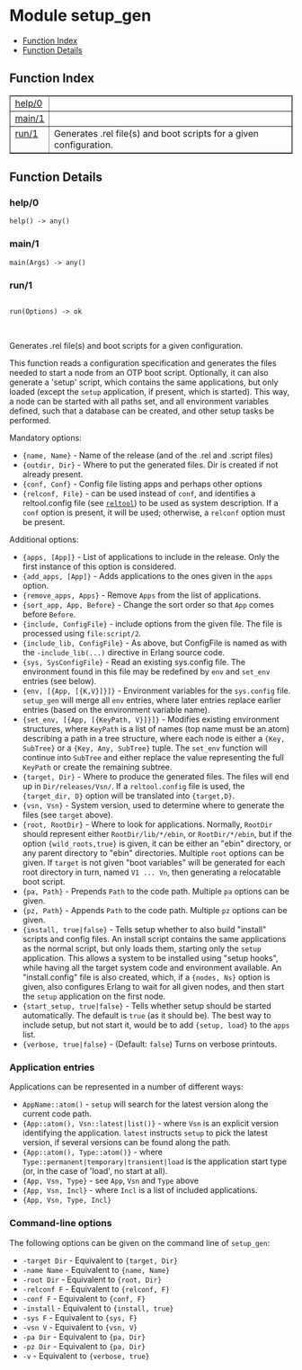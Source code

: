 

# Module setup_gen #
* [Function Index](#index)
* [Function Details](#functions)

<a name="index"></a>

## Function Index ##


<table width="100%" border="1" cellspacing="0" cellpadding="2" summary="function index"><tr><td valign="top"><a href="#help-0">help/0</a></td><td></td></tr><tr><td valign="top"><a href="#main-1">main/1</a></td><td></td></tr><tr><td valign="top"><a href="#run-1">run/1</a></td><td>Generates .rel file(s) and boot scripts for a given configuration.</td></tr></table>


<a name="functions"></a>

## Function Details ##

<a name="help-0"></a>

### help/0 ###

`help() -> any()`

<a name="main-1"></a>

### main/1 ###

`main(Args) -> any()`

<a name="run-1"></a>

### run/1 ###

<pre><code>
run(Options) -&gt; ok
</code></pre>
<br />

Generates .rel file(s) and boot scripts for a given configuration.

This function reads a configuration specification and generates the
files needed to start a node from an OTP boot script. Optionally, it can
also generate a 'setup' script, which contains the same applications, but
only loaded (except the `setup` application, if present, which is started).
This way, a node can be started with all paths set, and all environment
variables defined, such that a database can be created, and other setup
tasks be performed.

Mandatory options:
* `{name, Name}`  - Name of the release (and of the .rel and .script files)
* `{outdir, Dir}` - Where to put the generated files. Dir is created if not
already present.
* `{conf, Conf}`  - Config file listing apps and perhaps other options
* `{relconf, File}` - can be used instead of `conf`, and identifies a
reltool.config file (see [`reltool`](http://www.erlang.org/doc/man/index.html)) to be used as
system description. If a `conf` option is present, it will be used;
otherwise, a `relconf` option must be present.

Additional options:

* `{apps, [App]}` - List of applications to include in the release. Only the
first instance of this option is considered.
* `{add_apps, [App]}` - Adds applications to the ones given in the `apps`
option.
* `{remove_apps, Apps}` - Remove `Apps` from the list of applications.
* `{sort_app, App, Before}` - Change the sort order so that `App` comes
before `Before`.
* `{include, ConfigFile}` - include options from the given file. The file
is processed using `file:script/2`.
* `{include_lib, ConfigFile}` - As above, but ConfigFile is named as with
the `-include_lib(...)` directive in Erlang source code.
* `{sys, SysConfigFile}` - Read an existing sys.config file. The environment
found in this file may be redefined by `env` and `set_env` entries
(see below).
* `{env, [{App, [{K,V}]}]}` - Environment variables for the `sys.config`
file. `setup_gen` will merge all `env` entries, where later entries
replace earlier entries (based on the environment variable name).
* `{set_env, [{App, [{KeyPath, V}]}]}` - Modifies existing environment
structures, where `KeyPath` is a list of names (top name must be
an atom) describing a path in a tree structure, where each node
is either a `{Key, SubTree}` or a `{Key, Any, SubTree}` tuple. The
`set_env` function will continue into `SubTree` and either replace
the value representing the full `KeyPath` or create the remaining
subtree.
* `{target, Dir}` - Where to produce the generated files. The files will
end up in `Dir/releases/Vsn/`. If a `reltool.config` file is used,
the `{target_dir, D}` option will be translated into `{target,D}`.
* `{vsn, Vsn}` - System version, used to determine where to generate the
files (see `target` above).
* `{root, RootDir}` - Where to look for applications. Normally, `RootDir`
should represent either `RootDir/lib/*/ebin`, or `RootDir/*/ebin`,
but if the option `{wild_roots,true}` is given, it can be either
an "ebin" directory, or any parent directory to "ebin" directories.
Multiple `root` options can be given. If `target` is not given
"boot variables" will be generated for each root directory in turn,
named `V1 ... Vn`, then generating a relocatable boot script.
* `{pa, Path}` - Prepends `Path` to the code path. Multiple `pa` options
can be given.
* `{pz, Path}` - Appends `Path` to the code path. Multiple `pz` options
can be given.
* `{install, true|false}` - Tells setup whether to also build "install"
scripts and config files. An install script contains the same
applications as the normal script, but only loads them, starting
only the `setup` application. This allows a system to be installed
using "setup hooks", while having all the target system code
and environment available. An "install.config" file is also created,
which, if a `{nodes, Ns}` option is given, also configures Erlang
to wait for all given nodes, and then start the `setup` application
on the first node.
* `{start_setup, true|false}` - Tells whether setup should be started
automatically. The default is `true` (as it should be). The best way
to include setup, but not start it, would be to add `{setup, load}` to
the `apps` list.
* `{verbose, true|false}` - (Default: `false`) Turns on verbose printouts.


### <a name="Application_entries">Application entries</a> ###

Applications can be represented in a number of different ways:
* `AppName::atom()` - `setup` will search for the latest version
along the current code path.
* `{App::atom(), Vsn::latest|list()}` - where `Vsn` is an explicit version
identifying the application. `latest` instructs `setup` to pick the
latest version, if several versions can be found along the path.
* `{App::atom(), Type::atom()}` - where
`Type::permanent|temporary|transient|load` is the application start
type (or, in the case of 'load', no start at all).
* `{App, Vsn, Type}` - see `App`, `Vsn` and `Type` above
* `{App, Vsn, Incl}` - where `Incl` is a list of included applications.
* `{App, Vsn, Type, Incl}`


### <a name="Command-line_options">Command-line options</a> ###

The following options can be given on the command line of `setup_gen`:
* `-target Dir` - Equivalent to `{target, Dir}`
* `-name Name`  - Equivalent to `{name, Name}`
* `-root Dir`   - Equivalent to `{root, Dir}`
* `-relconf F`  - Equivalent to `{relconf, F}`
* `-conf F`     - Equivalent to `{conf, F}`
* `-install`    - Equivalent to `{install, true}`
* `-sys F`      - Equivalent to `{sys, F}`
* `-vsn V`      - Equivalent to `{vsn, V}`
* `-pa Dir`     - Equivalent to `{pa, Dir}`
* `-pz Dir`     - Equivalent to `{pa, Dir}`
* `-v`          - Equivalent to `{verbose, true}`

